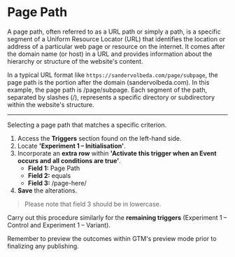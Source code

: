 # Page Path
A page path, often referred to as a URL path or simply a path, is a specific segment of a Uniform Resource Locator (URL) that identifies the location or address of a particular web page or resource on the internet. It comes after the domain name (or host) in a URL and provides information about the hierarchy or structure of the website's content.

In a typical URL format like ```https://sandervolbeda.com/page/subpage```, the page path is the portion after the domain (sandervolbeda.com). In this example, the page path is /page/subpage. Each segment of the path, separated by slashes (/), represents a specific directory or subdirectory within the website's structure.

---

Selecting a page path that matches a specific criterion.

1. Access the **Triggers** section found on the left-hand side.
2. Locate **'Experiment 1 – Initialisation'**.
3. Incorporate an **extra row** within **'Activate this trigger when an Event occurs and all conditions are true'**.
    * **Field 1:** Page Path
    * **Field 2:** equals
    * **Field 3:** /page-here/
4. **Save** the alterations.

> Please note that field 3 should be in lowercase.

Carry out this procedure similarly for the **remaining triggers** (Experiment 1 – Control and Experiment 1 – Variant).

Remember to preview the outcomes within GTM's preview mode prior to finalizing any publishing.